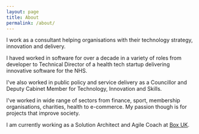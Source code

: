 ```yaml
---
layout: page
title: About
permalink: /about/
---
```


I work as a consultant helping organisations with their technology strategy, innovation and delivery.

I haved worked in software for over a decade in a variety of roles from developer to Technical Director of a health tech startup delivering innovative software for the NHS.

I've also worked in public policy and service delivery as a Councillor and Deputy Cabinet Member for Technology, Innovation and Skills.

I've worked in wide range of sectors from finance, sport, membership organisations, charities, health to e-commerce. My passion though is for projects that improve society.

I am currently working as a Solution Architect and Agile Coach at [Box UK](https://boxuk.com).


